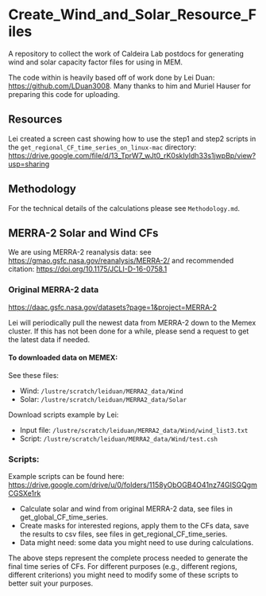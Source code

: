 # Create_Wind_and_Solar_Resource_Files
A repository to collect the work of Caldeira Lab postdocs for generating wind and solar capacity factor files for using in MEM.

The code within is heavily based off of work done by Lei Duan: https://github.com/LDuan3008. Many thanks to him and Muriel Hauser
for preparing this code for uploading.

## Resources
Lei created a screen cast showing how to use the step1 and step2 scripts in the `get_regional_CF_time_series_on_linux-mac` directory: https://drive.google.com/file/d/13_TprW7_wJt0_rK0skIyIdh33s1jwpBp/view?usp=sharing


## Methodology

For the technical details of the calculations please see `Methodology.md`.


## MERRA-2 Solar and Wind CFs

We are using MERRA-2 reanalysis data: see https://gmao.gsfc.nasa.gov/reanalysis/MERRA-2/ and recommended citation: https://doi.org/10.1175/JCLI-D-16-0758.1


### Original MERRA-2 data

https://daac.gsfc.nasa.gov/datasets?page=1&project=MERRA-2 

Lei will periodically pull the newest data from MERRA-2 down to the Memex cluster. If this has not been done for a while, please send a request to get the latest data if needed.


#### To downloaded data on MEMEX:

See these files:
 * Wind:  `/lustre/scratch/leiduan/MERRA2_data/Wind`
 * Solar: `/lustre/scratch/leiduan/MERRA2_data/Solar`

Download scripts example by Lei: 
 * Input file: `/lustre/scratch/leiduan/MERRA2_data/Wind/wind_list3.txt`
 * Script: `/lustre/scratch/leiduan/MERRA2_data/Wind/test.csh`


### Scripts:

Example scripts can be found here: https://drive.google.com/drive/u/0/folders/1158yObOGB4O41nz74GISGQgmCGSXe1rk

 * Calculate solar and wind from original MERRA-2 data, see files in get_global_CF_time_series.
 * Create masks for interested regions, apply them to the CFs data, save the results to csv files, see files in get_regional_CF_time_series.
 * Data might need: some data you might need to use during calculations.

The above steps represent the complete process needed to generate the final time series of CFs.
For different purposes (e.g., different regions, different criterions) you might need to modify some of these scripts to better suit your purposes.
